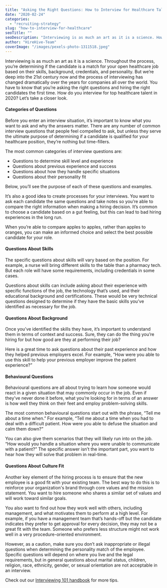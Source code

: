 ```yaml
---
title: "Asking the Right Questions: How to Interview for Healthcare Talent in 2020"
date: "2020-02-24"
categories:
  - "recruiting-strategy"
slug: "how-to-interview-for-healthcare"
seoTitle: ""
seoDescription: "Interviewing is as much an art as it is a science. How do you interview for top healthcare talent in 2020? Let’s take a closer look."
author: "HireHive-Team"
coverImage: "/images/pexels-photo-1311518.jpeg"
---
```


Interviewing is as much an art as it is a science. Throughout the process, you’re determining if the candidate is a match for your open healthcare job based on their skills, background, credentials, and personality. But we’re deep into the 21st century now and the process of interviewing has changed dramatically over the years for companies all over the world. You have to know that you’re asking the right questions and hiring the right candidates the first time. How do you interview for top healthcare talent in 2020? Let’s take a closer look.

#### **Categories of Questions**

Before you enter an interview situation, it’s important to know what you want to ask and why the answers matter. There are any number of common interview questions that people feel compelled to ask, but unless they serve the ultimate purpose of determining if a candidate is qualified for your healthcare position, they’re nothing but time-fillers.

The most common categories of interview questions are:

- Questions to determine skill level and experience
- Questions about previous experience and success
- Questions about how they handle specific situations
- Questions about their personality fit

Below, you’ll see the purpose of each of these questions and examples.

It’s also a good idea to create processes for your interviews. You want to ask each candidate the same questions and take notes so you’re able to compare the right information when making a hiring decision. It’s common to choose a candidate based on a gut feeling, but this can lead to bad hiring experiences in the long run.

When you’re able to compare apples to apples, rather than apples to oranges, you can make an informed choice and select the best possible candidate for your role.

#### **Questions About Skills**

The specific questions about skills will vary based on the position. For example, a nurse will bring different skills to the table than a pharmacy tech. But each role will have some requirements, including credentials in some cases.

Questions about skills can include asking about their experience with specific functions of the job, the technology that’s used, and their educational background and certifications. These would be very technical questions designed to determine if they have the basic skills you’ve identified as necessary for the job.

#### **Questions About Background**

Once you’ve identified the skills they have, it’s important to understand them in terms of context and success. Sure, they can do the thing you’re hiring for but how good are they at performing their job?

Here is a great time to ask questions about their past experience and how they helped previous employers excel. For example, “How were you able to use this skill to help your previous employer improve the patient experience?”

#### **Behavioural Questions**

Behavioural questions are all about trying to learn how someone would react in a given situation that may commonly occur in the job. Even if they’ve never done it before, what you’re looking for in terms of an answer is how well they think on their feet and employ problem-solving skills.

The most common behavioural questions start out with the phrase, “Tell me about a time when.” For example, “Tell me about a time when you had to deal with a difficult patient. How were you able to defuse the situation and calm them down?”

You can also give them scenarios that they will likely run into on the job. “How would you handle a situation where you were unable to communicate with a patient?” The specific answer isn’t the important part, you want to hear how they will solve that problem in real-time.

#### **Questions About Culture Fit**

Another key element of the hiring process is to ensure that the new employee is a good fit with your existing team. The best way to do this is to reinforce your organization's brand through core values and the mission statement. You want to hire someone who shares a similar set of values and will work toward similar goals.

You also want to find out how they work well with others, including management, and what motivates them to perform at a high level. For example, if you have a management team that’s hands-off but the candidate indicates they prefer to get approval for every decision, they may not be a great fit with the team. Someone who prefers less structure might not work well in a very procedure-oriented environment.

However, as a caution, make sure you don’t ask inappropriate or illegal questions when determining the personality match of the employee. Specific questions will depend on where you live and the legal requirements, but in general questions about marital status, children, religion, race, ethnicity, gender, or sexual orientation are not acceptable in an interview.

Check out our [Interviewing 101 handbook](https://hirehive.com/resources/) for more tips.
